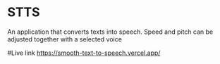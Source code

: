 # STTS
An application that converts texts into speech. Speed and pitch can be adjusted together with a selected voice

#Live link
https://smooth-text-to-speech.vercel.app/
